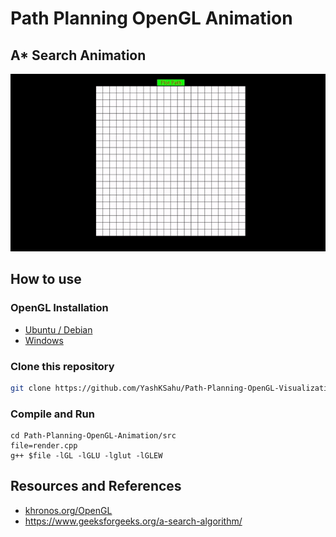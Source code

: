 # Path Planning OpenGL Animation
## A* Search Animation
![](images/path_planning.gif)

## How to use
### OpenGL Installation
- [Ubuntu / Debian](https://www.includehelp.com/linux/how-to-install-opengl-in-ubuntu-linux.aspx)
- [Windows](https://youtu.be/8p76pJsUP44
)
### Clone this repository
```bash
git clone https://github.com/YashKSahu/Path-Planning-OpenGL-Visualization.git
```
### Compile and Run
```
cd Path-Planning-OpenGL-Animation/src
file=render.cpp
g++ $file -lGL -lGLU -lglut -lGLEW
```

## Resources and References
- [khronos.org/OpenGL](https://registry.khronos.org/OpenGL-Refpages/gl4/)
- https://www.geeksforgeeks.org/a-search-algorithm/